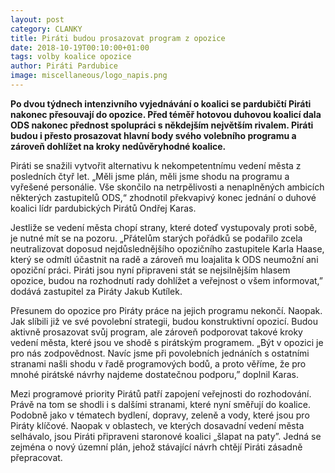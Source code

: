 ```yaml
---
layout: post
category: CLANKY
title: Piráti budou prosazovat program z opozice
date: 2018-10-19T00:10:00+01:00
tags: volby koalice opozice
author: Piráti Pardubice
image: miscellaneous/logo_napis.png
---
```


**Po dvou týdnech intenzivního vyjednávání o koalici se pardubičtí Piráti nakonec
přesouvají do opozice. Před téměř hotovou duhovou koalicí dala ODS
nakonec přednost spolupráci s někdejším největším rivalem. Piráti budou i přesto
prosazovat hlavní body svého volebního programu a zároveň dohlížet na kroky
nedůvěryhodné koalice.**

Piráti se snažili vytvořit alternativu k nekompetentnímu vedení města z
posledních čtyř let. „Měli jsme plán, měli jsme shodu na programu a vyřešené
personálie. Vše skončilo na netrpělivosti a nenaplněných ambicích některých
zastupitelů ODS,“ zhodnotil překvapivý konec jednání o duhové koalici lídr
pardubických Pirátů Ondřej Karas.

Jestliže se vedení města chopí strany, které doteď vystupovaly proti sobě, je
nutné mít se na pozoru. „Přátelům starých pořádků se podařilo zcela
neutralizovat doposud nejdůslednějšího opozičního zastupitele Karla Haase, který
se odmítl účastnit na radě a zároveň mu loajalita k ODS neumožní ani opoziční
práci. Piráti jsou nyní připraveni stát se nejsilnějším hlasem opozice, budou na
rozhodnutí rady dohlížet a veřejnost o všem informovat,” dodává zastupitel za
Piráty Jakub Kutílek.

Přesunem do opozice pro Piráty práce na jejich programu nekončí. Naopak. Jak
slíbili již ve své povolební strategii, budou konstruktivní opozicí. Budou
aktivně prosazovat svůj program, ale zároveň podporovat takové kroky vedení
města, které jsou ve shodě s pirátským programem. „Být v opozici je pro nás
zodpovědnost. Navíc jsme při povolebních jednáních s ostatními stranami našli
shodu v řadě programových bodů, a proto věříme, že pro mnohé pirátské návrhy
najdeme dostatečnou podporu,” doplnil Karas.

Mezi programové priority Pirátů patří zapojení veřejnosti do rozhodování. Právě
na tom se shodli i s dalšími stranami, které nyní směřují do koalice. Podobně
jako v tématech bydlení, dopravy, zeleně a vody, které jsou pro Piráty klíčové.
Naopak v oblastech, ve kterých dosavadní vedení města selhávalo, jsou Piráti
připraveni staronové koalici „šlapat na paty”. Jedná se zejména o nový územní
plán, jehož stávající návrh chtějí Piráti zásadně přepracovat.
